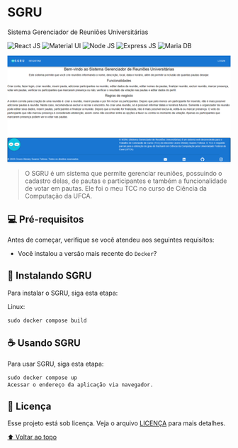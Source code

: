 # SGRU
Sistema Gerenciador de Reuniões Universitárias

![React JS](https://img.shields.io/badge/React-20232A?style=for-the-badge&logo=react&logoColor=61DAFB)
![Material UI](https://img.shields.io/badge/Material%20UI-007FFF?style=for-the-badge&logo=mui&logoColor=white)
![Node JS](https://img.shields.io/badge/Node.js-339933?style=for-the-badge&logo=nodedotjs&logoColor=white)
![Express JS](https://img.shields.io/badge/Express.js-000000?style=for-the-badge&logo=express&logoColor=white)
![Maria DB](https://img.shields.io/badge/MariaDB-003545?style=for-the-badge&logo=mariadb&logoColor=white)


<img src="./images/homePage.PNG" alt="página inicial">

> O SGRU é um sistema que permite gerenciar reuniões, possuindo o cadastro delas, de pautas e participantes e também a funcionalidade de votar em pautas. Ele foi o meu TCC no curso de Ciência da Computação da UFCA.

## 💻 Pré-requisitos

Antes de começar, verifique se você atendeu aos seguintes requisitos:
* Você instalou a versão mais recente do `Docker`?

## 🚀 Instalando SGRU

Para instalar o SGRU, siga esta etapa:

Linux:
```
sudo docker compose build
```

## ☕ Usando SGRU

Para usar SGRU, siga esta etapa:

```
sudo docker compose up
Acessar o endereço da aplicação via navegador.
```

## 📝 Licença

Esse projeto está sob licença. Veja o arquivo [LICENÇA](LICENSE) para mais detalhes.

[⬆ Voltar ao topo](#sgru)<br>
